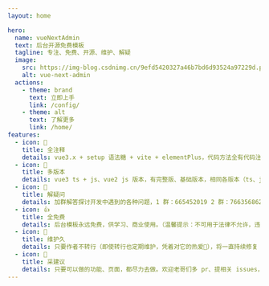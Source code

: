 ```yaml
---
layout: home

hero:
  name: vueNextAdmin
  text: 后台开源免费模板
  tagline: 专注、免费、开源、维护、解疑
  image:
    src: https://img-blog.csdnimg.cn/9efd5420327a46b7bd6d93524a97229d.png?x-oss-process=image/watermark,type_d3F5LXplbmhlaQ,shadow_50,text_Q1NETiBAbHl0LXRvcA==,size_14,color_FFFFFF,t_70,g_se,x_16
    alt: vue-next-admin
  actions:
    - theme: brand
      text: 立即上手
      link: /config/
    - theme: alt
      text: 了解更多
      link: /home/
features:
  - icon: 🚀
    title: 全注释
    details: vue3.x + setup 语法糖 + vite + elementPlus，代码方法全有代码注释，方便理解、学习，注释更有相关链接，点击即可进入对应文档
  - icon: 🚩
    title: 多版本
    details: vue3 ts + js、vue2 js 版本，有完整版、基础版本，相同各版本（ts、js）将基于 master 主分支进行同步更新
  - icon: 💖
    title: 解疑问
    details: 加群解答探讨开发中遇到的各种问题，1 群：665452019 2 群：766356862 3 群：795345435 4 群：736626228 5 群：556254895
  - icon: 👍
    title: 全免费
    details: 后台模板永远免费，供学习、商业使用。（温馨提示：不可用于法律不允许，违法犯罪之事。）
  - icon: 🚧
    title: 维护久
    details: 只要作者不转行（即使转行也定期维护，凭着对它的热爱💖），将一直持续修复 bug、更新迭代版本
  - icon: 💯
    title: 采建议
    details: 只要可以做的功能、页面，都尽力去做。欢迎老哥们多 pr、提相关 issues，感谢老哥们一直的支持！
---
```

